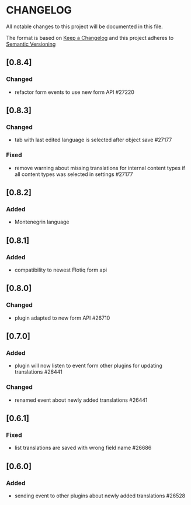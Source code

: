 # CHANGELOG

All notable changes to this project will be documented in this file.

The format is based on [Keep a Changelog](https://keepachangelog.com/en/1.0.0/)
and this project adheres to [Semantic Versioning](https://semver.org/spec/v2.0.0.html)

## [0.8.4]
### Changed
* refactor form events to use new form API #27220

## [0.8.3]
### Changed
* tab with last edited language is selected after object save #27177

### Fixed 
* remove warning about missing translations for internal content types if all content types was selected in settings #27177

## [0.8.2]
### Added
* Montenegrin language

## [0.8.1]
### Added
* compatibility to newest Flotiq form api

## [0.8.0]
### Changed
* plugin adapted to new form API #26710

## [0.7.0]
### Added
* plugin will now listen to event form other plugins for updating translations #26441

### Changed
* renamed event about newly added translations #26441

## [0.6.1]
### Fixed
* list translations are saved with wrong field name #26686

## [0.6.0]
### Added
* sending event to other plugins about newly added translations #26528